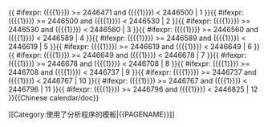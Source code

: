 <includeonly>{{ #ifexpr: ({{{1}}}) >= 2446471 and ({{{1}}}) < 2446500 | 1 }}{{ #ifexpr: ({{{1}}}) >= 2446500 and ({{{1}}}) < 2446530 | 2 }}{{ #ifexpr: ({{{1}}}) >= 2446530 and ({{{1}}}) < 2446560 | 3 }}{{ #ifexpr: ({{{1}}}) >= 2446560 and ({{{1}}}) < 2446589 | 4 }}{{ #ifexpr: ({{{1}}}) >= 2446589 and ({{{1}}}) < 2446619 | 5 }}{{ #ifexpr: ({{{1}}}) >= 2446619 and ({{{1}}}) < 2446649 | 6 }}{{ #ifexpr: ({{{1}}}) >= 2446649 and ({{{1}}}) < 2446678 | 7 }}{{ #ifexpr: ({{{1}}}) >= 2446678 and ({{{1}}}) < 2446708 | 8 }}{{ #ifexpr: ({{{1}}}) >= 2446708 and ({{{1}}}) < 2446737 | 9 }}{{ #ifexpr: ({{{1}}}) >= 2446737 and ({{{1}}}) < 2446767 | 10 }}{{ #ifexpr: ({{{1}}}) >= 2446767 and ({{{1}}}) < 2446796 | 11 }}{{ #ifexpr: ({{{1}}}) >= 2446796 and ({{{1}}}) < 2446825 | 12 }}</includeonly><noinclude>{{Chinese calendar/doc}}

[[Category:使用了分析程序的模板|{{PAGENAME}}]]

</noinclude>